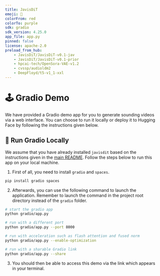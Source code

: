 ```yaml
---
title: JavisDiT
emoji: 🎥
colorFrom: red
colorTo: purple
sdk: gradio
sdk_version: 4.25.0
app_file: app.py
pinned: false
license: apache-2.0
preload_from_hub:
    - JavisDiT/JavisDiT-v0.1-jav
    - JavisDiT/JavisDiT-v0.1-prior
    - hpcai-tech/OpenSora-VAE-v1.2
    - cvssp/audioldm2
    - DeepFloyd/t5-v1_1-xxl
---
```



# 🕹 Gradio Demo

We have provided a Gradio demo app for you to generate sounding videos via a web interface. You can choose to run it locally or deploy it to Hugging Face by following the instructions given below.

## 🚀 Run Gradio Locally

We assume that you have already installed `javisdit` based on the instructions given in the [main README](../README.md). Follow the steps below to run this app on your local machine.

1. First of all, you need to install `gradio` and `spaces`.

```bash
pip install gradio spaces
```

2. Afterwards, you can use the following command to launch the application. Remember to launch the command in the project root directory instead of the `gradio` folder.

```bash
# start the gradio app
python gradio/app.py

# run with a different port
python gradio/app.py --port 8000

# run with acceleration such as flash attention and fused norm
python gradio/app.py --enable-optimization

# run with a sharable Gradio link
python gradio/app.py --share
```

3. You should then be able to access this demo via the link which appears in your terminal.
